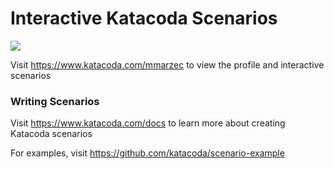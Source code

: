 # Interactive Katacoda Scenarios

[![](http://shields.katacoda.com/katacoda/mmarzec/count.svg)](https://www.katacoda.com/mmarzec "Get your profile on Katacoda.com")

Visit https://www.katacoda.com/mmarzec to view the profile and interactive scenarios

### Writing Scenarios
Visit https://www.katacoda.com/docs to learn more about creating Katacoda scenarios

For examples, visit https://github.com/katacoda/scenario-example
